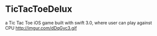 # TicTacToeDelux
a Tic Tac Toe  iOS game built with swift 3.0, where user can play against CPU
http://imgur.com/dDqGyc3.gif
